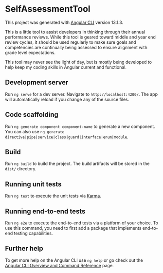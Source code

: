 # SelfAssessmentTool

This project was generated with [Angular CLI](https://github.com/angular/angular-cli) version 13.1.3.

This is a little tool to assist developers in thinking through their annual performance reviews.  While this tool is geared toward middle and year end review cycles, it should be used regularly to make sure goals and competencies are continually being assessed to ensure alignment with grade level expectations.

This tool may never see the light of day, but is mostly being developed to help keep my coding skills in Angular current and functional.

## Development server

Run `ng serve` for a dev server. Navigate to `http://localhost:4200/`. The app will automatically reload if you change any of the source files.

## Code scaffolding

Run `ng generate component component-name` to generate a new component. You can also use `ng generate directive|pipe|service|class|guard|interface|enum|module`.

## Build

Run `ng build` to build the project. The build artifacts will be stored in the `dist/` directory.

## Running unit tests

Run `ng test` to execute the unit tests via [Karma](https://karma-runner.github.io).

## Running end-to-end tests

Run `ng e2e` to execute the end-to-end tests via a platform of your choice. To use this command, you need to first add a package that implements end-to-end testing capabilities.

## Further help

To get more help on the Angular CLI use `ng help` or go check out the [Angular CLI Overview and Command Reference](https://angular.io/cli) page.
